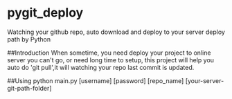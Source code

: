 # pygit_deploy
Watching your github repo, auto download and deploy to your server deploy path by Python

##Introduction
When sometime, you need deploy your project to online server you can't go, or need long time to setup, this project will help you auto do 'git pull',it will watching your repo last commit is updated.

##Using
python main.py [username] [password] [repo_name] [your-server-git-path-folder]

